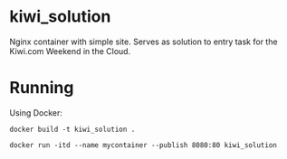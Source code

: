 # kiwi_solution
Nginx container with simple site. Serves as solution to entry task for the Kiwi.com Weekend in the Cloud.

# Running
Using Docker:

  `docker build -t kiwi_solution .`
  
  `docker run -itd --name mycontainer --publish 8080:80 kiwi_solution`
  